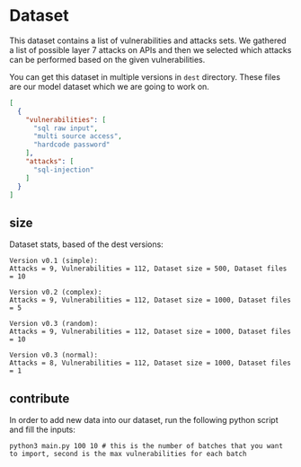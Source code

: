 # Dataset

This dataset contains a list of vulnerabilities and attacks sets. We gathered a list
of possible layer 7 attacks on APIs and then we selected which attacks can be performed
based on the given vulnerabilities.

You can get this dataset in multiple versions in ```dest``` directory.
These files are our
model dataset which we are going to work on.

```json
[
  {
    "vulnerabilities": [
      "sql raw input",
      "multi source access",
      "hardcode password"
    ],
    "attacks": [
      "sql-injection"
    ]
  }
]
```

## size

Dataset stats, based of the dest versions:

```shell
Version v0.1 (simple):
Attacks = 9, Vulnerabilities = 112, Dataset size = 500, Dataset files = 10
```

```shell
Version v0.2 (complex):
Attacks = 9, Vulnerabilities = 112, Dataset size = 1000, Dataset files = 5
```

```shell
Version v0.3 (random):
Attacks = 9, Vulnerabilities = 112, Dataset size = 1000, Dataset files = 10
```

```shell
Version v0.3 (normal):
Attacks = 8, Vulnerabilities = 112, Dataset size = 1000, Dataset files = 1
```

## contribute

In order to add new data into our dataset, run the following python script and fill the inputs:

```shell
python3 main.py 100 10 # this is the number of batches that you want to import, second is the max vulnerabilities for each batch
```
